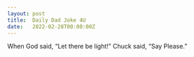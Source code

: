 ```yaml
---
layout: post
title:  Daily Dad Joke 4U
date:   2022-02-28T00:00:00Z
---
```

When God said, “Let there be light!” Chuck said, “Say Please.”

